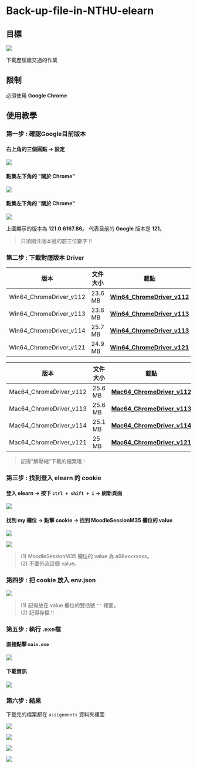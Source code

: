 

# Back-up-file-in-NTHU-elearn



## 目標

![](Images\target_files.png)

下載歷屆繳交過的作業

## 限制

必須使用 **Google Chrome**

## 使用教學

### 第一步 : 確認Google目前版本

#### 右上角的三個圓點 -> 設定 
![](Images\google_version_1.png)

#### 點集左下角的 "關於 Chrome"
![](Images\google_version_2.png)

#### 點集左下角的 "關於 Chrome"
![](Images\google_version_3.png)

上圖顯示的版本為 **121.0.6167.86**。
代表目前的 **Google** 版本是 **121**。
> 只須關注版本號的前三位數字 !!

### 第二步 : 下載對應版本 Driver

| 版本                    | 文件大小 | 載點     |
|------------------------|-----------|--------------|
| Win64_ChromeDriver_v112 | 23.6 MB  | [**Win64_ChromeDriver_v112**][Win64_ChromeDriver_v112] |
| Win64_ChromeDriver_v113 | 23.6 MB  | [**Win64_ChromeDriver_v113**][Win64_ChromeDriver_v113] |
| Win64_ChromeDriver_v114 | 25.7 MB  | [**Win64_ChromeDriver_v113**][Win64_ChromeDriver_v113] |
| Win64_ChromeDriver_v121 | 24.9 MB  | [**Win64_ChromeDriver_v121**][Win64_ChromeDriver_v121] |

| 版本                    | 文件大小  |    載點     |
|-------------------------|----------|--------------|
| Mac64_ChromeDriver_v112 | 25.6 MB  | [**Mac64_ChromeDriver_v112**][Mac64_ChromeDriver_v112] |
| Mac64_ChromeDriver_v113 | 25.6 MB  | [**Mac64_ChromeDriver_v113**][Mac64_ChromeDriver_v113] |
| Mac64_ChromeDriver_v114 | 25.1 MB  | [**Mac64_ChromeDriver_v114**][Mac64_ChromeDriver_v114] |
| Mac64_ChromeDriver_v121 | 25   MB  | [**Mac64_ChromeDriver_v121**][Mac64_ChromeDriver_v121] |

> 記得"解壓縮"下載的檔案哦 !

### 第三步 : 找到登入 elearn 的 cookie

#### 登入 elearn -> 按下 `ctrl + shift + i` -> 刷新頁面
![](Images\elearn_login_1.png)

#### 找到 my 欄位 -> 點擊 cookie -> 找到 MoodleSessionM35 欄位的 value	
![](Images\elearn_login_2.png)

![](Images\elearn_login_3.png)

>(1) MoodleSessionM35 欄位的 value 為 a98xxxxxxxx。<br>
>(2) 不要外流這個 value。

### 第四步 : 把 cookie 放入 env.json

![](Images\env_1.png)
>(1) 記得放在 value 欄位的雙括號 `""` 裡面。 <br>
>(2) 記得存檔 !!

### 第五步 : 執行 .exe檔

#### 直接點擊 `main.exe`
![](Images\main_exe_1.png)

#### 下載資訊
![](Images\result_1.png)

### 第六步 : 結果

下載完的檔案都在 `assignments` 資料夾裡面

![](Images\result_2.png)

![](Images\result_3.png)

![](Images\result_4.png)

![](Images\result_5.png)


[Mac64_ChromeDriver_v112]: https://github.com/YEH-YU-YANG/Back-up-file-in-NTHU-elearn/releases/download/v1.0-alpha/Mac64_ChromeDriver_v112.zip
[Mac64_ChromeDriver_v113]: https://github.com/YEH-YU-YANG/Back-up-file-in-NTHU-elearn/releases/download/v1.0-alpha/Mac64_ChromeDriver_v113.zip
[Mac64_ChromeDriver_v114]: https://github.com/YEH-YU-YANG/Back-up-file-in-NTHU-elearn/releases/download/v1.0-alpha/Mac64_ChromeDriver_v114.zip
[Mac64_ChromeDriver_v121]: https://github.com/YEH-YU-YANG/Back-up-file-in-NTHU-elearn/releases/download/v1.0-alpha/Mac64_ChromeDriver_v121.zip

[Win64_ChromeDriver_v112]: https://github.com/YEH-YU-YANG/Back-up-file-in-NTHU-elearn/releases/download/v1.0-alpha/Win64_ChromeDriver_v112.zip
[Win64_ChromeDriver_v113]: https://github.com/YEH-YU-YANG/Back-up-file-in-NTHU-elearn/releases/download/v1.0-alpha/Win64_ChromeDriver_v113.zip
[Win64_ChromeDriver_v114]: https://github.com/YEH-YU-YANG/Back-up-file-in-NTHU-elearn/releases/download/v1.0-alpha/Win64_ChromeDriver_v114.zip
[Win64_ChromeDriver_v121]: https://github.com/YEH-YU-YANG/Back-up-file-in-NTHU-elearn/releases/download/v1.0-alpha/Win64_ChromeDriver_v121.zip